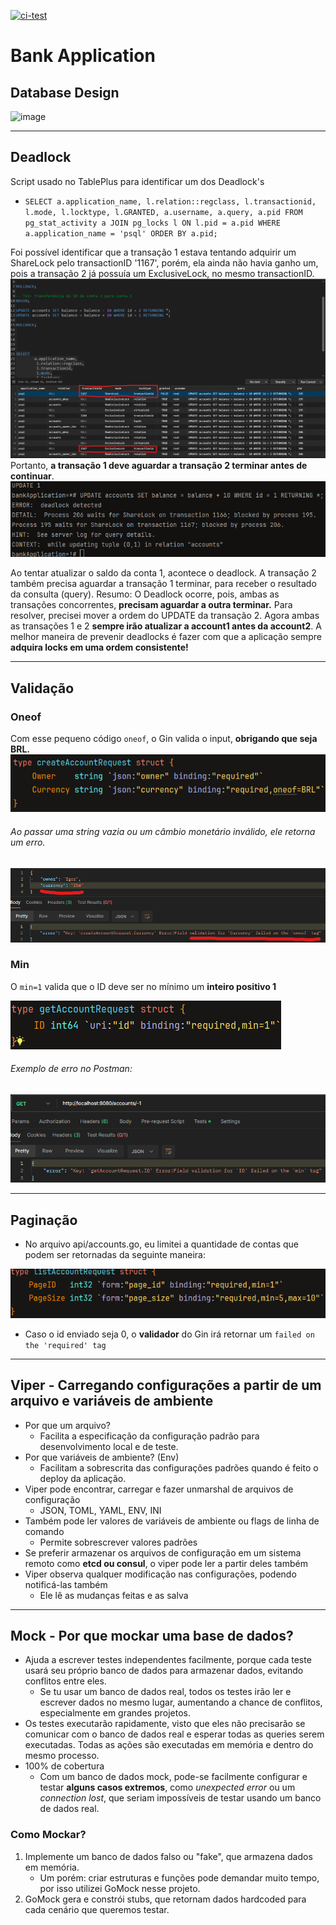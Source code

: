[![ci-test](https://github.com/IgorCastilhos/BankApplication/actions/workflows/ci.yml/badge.svg)](https://github.com/IgorCastilhos/BankApplication/actions/workflows/ci.yml)
# Bank Application

## Database Design

![image](https://github.com/IgorCastilhos/BankApplication/assets/101683017/761b2b23-b0b7-499d-b66f-49c271e74eb9)

---
## Deadlock
Script usado no TablePlus para identificar um dos Deadlock's
* `SELECT
  a.application_name,
  l.relation::regclass,
  l.transactionid,
  l.mode,
  l.locktype,
  l.GRANTED,
  a.username,
  a.query,
  a.pid
  FROM pg_stat_activity a
  JOIN pg_locks l ON l.pid = a.pid
  WHERE a.application_name = 'psql'
  ORDER BY a.pid;`

Foi possível identificar que a transação 1 estava tentando adquirir um ShareLock pelo transactionID '1167', porém, ela ainda não havia ganho um, pois a transação 2 já possuía um ExclusiveLock, no mesmo transactionID.
![img_1.png](imgs/img_1.png)
Portanto, **a transação 1 deve aguardar a transação 2 terminar antes de continuar**.
![img_2.png](imgs/img_2.png)

Ao tentar atualizar o saldo da conta 1, acontece o deadlock. A transação 2 também precisa aguardar a transação 1 terminar, para receber o resultado da consulta (query).
Resumo: O Deadlock ocorre, pois, ambas as transações concorrentes, **precisam aguardar a outra terminar.**
Para resolver, precisei mover a ordem do UPDATE da transação 2. Agora ambas as transações 1 e 2 **sempre irão atualizar a account1 antes da account2**.
A melhor maneira de prevenir deadlocks é fazer com que a aplicação sempre **adquira locks em uma ordem consistente!**

---
## Validação
### Oneof
Com esse pequeno código `oneof`, o Gin valida o input, **obrigando que seja BRL.**
![img_3.png](imgs/img_3.png)

###### Ao passar uma string vazia ou um câmbio monetário inválido, ele retorna um erro.
![img_4.png](imgs/img_4.png)

### Min
O `min=1` valida que o ID deve ser no mínimo um **inteiro positivo 1**

![img_5.png](imgs/img_5.png)

###### Exemplo de erro no Postman:

![img_6.png](imgs/img_6.png)

---

## Paginação
* No arquivo api/accounts.go, eu limitei a quantidade de contas que podem ser retornadas da seguinte maneira:

![img.png](imgs/img7.png)
* Caso o id enviado seja 0, o **validador** do Gin irá retornar um `failed on the 'required' tag` 

---

## Viper - Carregando configurações a partir de um arquivo e variáveis de ambiente
* Por que um arquivo?
  * Facilita a especificação da configuração padrão para desenvolvimento local e de teste.
* Por que variáveis de ambiente? (Env)
  * Facilitam a sobrescrita das configurações padrões quando é feito o deploy da aplicação.
* Viper pode encontrar, carregar e fazer unmarshal de arquivos de configuração
  * JSON, TOML, YAML, ENV, INI
* Também pode ler valores de variáveis de ambiente ou flags de linha de comando
  * Permite sobrescrever valores padrões
* Se preferir armazenar os arquivos de configuração em um sistema remoto como **etcd ou consul**, o viper pode ler a partir deles também
* Viper observa qualquer modificação nas configurações, podendo notificá-las também
  * Ele lê as mudanças feitas e as salva

---
## Mock - Por que mockar uma base de dados?
* Ajuda a escrever testes independentes facilmente, porque cada teste usará seu próprio banco de dados para armazenar dados, evitando conflitos entre eles.
  * Se tu usar um banco de dados real, todos os testes irão ler e escrever dados no mesmo lugar, aumentando a chance de conflitos, especialmente em grandes projetos.
* Os testes executarão rapidamente, visto que eles não precisarão se comunicar com o banco de dados real e esperar todas as queries serem executadas. Todas as ações são executadas em memória e dentro do mesmo processo.
* 100% de cobertura
  * Com um banco de dados mock, pode-se facilmente configurar e testar **alguns casos extremos**, como _unexpected error_ ou um _connection lost_, que seriam impossíveis de testar usando um banco de dados real.

### Como Mockar?
1. Implemente um banco de dados falso ou "fake", que armazena dados em memória.
   * Um porém: criar estruturas e funções pode demandar muito tempo, por isso utilizei GoMock nesse projeto.
2. GoMock gera e constrói stubs, que retornam dados hardcoded para cada cenário que queremos testar.
